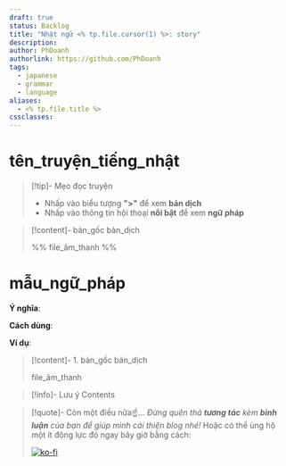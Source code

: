 ```yaml
---
draft: true
status: Backlog
title: "Nhật ngữ <% tp.file.cursor(1) %>: story"
description: 
author: PhDoanh
authorlink: https://github.com/PhDoanh
tags:
  - japanese
  - grammar
  - language
aliases:
  - <% tp.file.title %>
cssclasses:
---
```

# tên_truyện_tiếng_nhật
> [!tip]- Mẹo đọc truyện
> - Nhấp vào biểu tượng **">"** để xem **bản dịch**
> - Nhấp vào thông tin hội thoại **nổi bật** để xem **ngữ pháp**

> [!content]- bản_gốc
> bản_dịch
> 
> %% file_âm_thanh %%

# mẫu_ngữ_pháp
**Ý nghĩa**: 

**Cách dùng**:

**Ví dụ**:
> [!content]- 1\. bản_gốc
> bản_dịch
> 
> file_âm_thanh

> [!info]- Lưu ý
> Contents 


> [!quote]- Còn một điều nữa☝️...
> *Đừng quên thả **tương tác** kèm **bình luận** của bạn để giúp mình cải thiện blog nhé!* Hoặc có thể ủng hộ một ít động lực đó ngay bây giờ bằng cách:
> 
> [![ko-fi](https://ko-fi.com/img/githubbutton_sm.svg)](https://ko-fi.com/M4M111S8CI)




